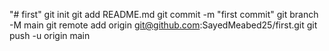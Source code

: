 "# first"  git init git add README.md git commit -m "first commit" git branch -M main git remote add origin git@github.com:SayedMeabed25/first.git git push -u origin main
